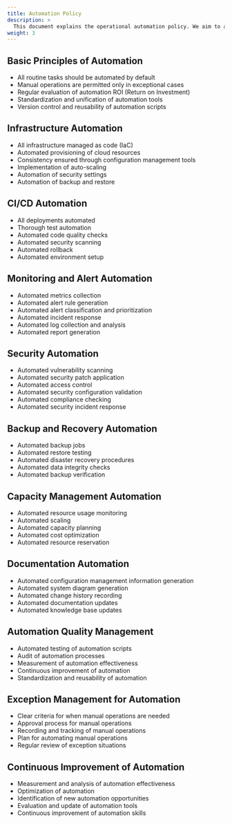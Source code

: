 ```yaml
---
title: Automation Policy
description: >
  This document explains the operational automation policy. We aim to automate all operational tasks as much as possible and minimize manual operations.
weight: 3
---
```


## Basic Principles of Automation

- All routine tasks should be automated by default
- Manual operations are permitted only in exceptional cases
- Regular evaluation of automation ROI (Return on Investment)
- Standardization and unification of automation tools
- Version control and reusability of automation scripts

## Infrastructure Automation

- All infrastructure managed as code (IaC)
- Automated provisioning of cloud resources
- Consistency ensured through configuration management tools
- Implementation of auto-scaling
- Automation of security settings
- Automation of backup and restore

## CI/CD Automation

- All deployments automated
- Thorough test automation
- Automated code quality checks
- Automated security scanning
- Automated rollback
- Automated environment setup

## Monitoring and Alert Automation

- Automated metrics collection
- Automated alert rule generation
- Automated alert classification and prioritization
- Automated incident response
- Automated log collection and analysis
- Automated report generation

## Security Automation

- Automated vulnerability scanning
- Automated security patch application
- Automated access control
- Automated security configuration validation
- Automated compliance checking
- Automated security incident response

## Backup and Recovery Automation

- Automated backup jobs
- Automated restore testing
- Automated disaster recovery procedures
- Automated data integrity checks
- Automated backup verification

## Capacity Management Automation

- Automated resource usage monitoring
- Automated scaling
- Automated capacity planning
- Automated cost optimization
- Automated resource reservation

## Documentation Automation

- Automated configuration management information generation
- Automated system diagram generation
- Automated change history recording
- Automated documentation updates
- Automated knowledge base updates

## Automation Quality Management

- Automated testing of automation scripts
- Audit of automation processes
- Measurement of automation effectiveness
- Continuous improvement of automation
- Standardization and reusability of automation

## Exception Management for Automation

- Clear criteria for when manual operations are needed
- Approval process for manual operations
- Recording and tracking of manual operations
- Plan for automating manual operations
- Regular review of exception situations

## Continuous Improvement of Automation

- Measurement and analysis of automation effectiveness
- Optimization of automation
- Identification of new automation opportunities
- Evaluation and update of automation tools
- Continuous improvement of automation skills 